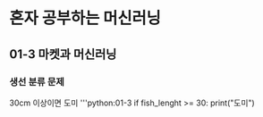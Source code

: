 # 혼자 공부하는 머신러닝

## 01-3 마켓과 머신러닝

### 생선 분류 문제
30cm 이상이면 도미
'''python:01-3
if fish_lenght >= 30:
  print("도미")
